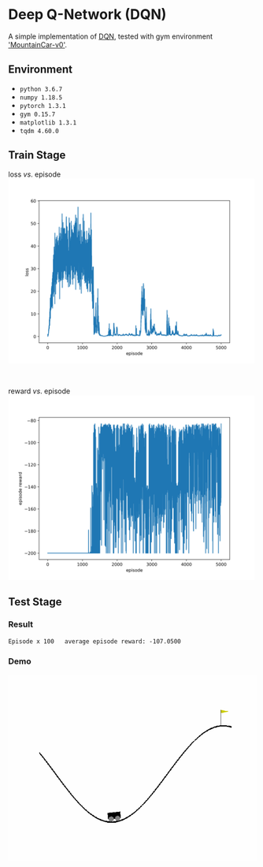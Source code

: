 # Deep Q-Network (DQN)
A simple implementation of [DQN](https://www.datascienceassn.org/sites/default/files/Human-level%20Control%20Through%20Deep%20Reinforcement%20Learning.pdf), tested with gym environment ['MountainCar-v0'](https://gym.openai.com/envs/MountainCar-v0/).

## Environment
- `python 3.6.7`  
- `numpy 1.18.5`  
- `pytorch 1.3.1`  
- `gym 0.15.7`  
- `matplotlib 1.3.1`  
- `tqdm 4.60.0`  

## Train Stage
loss *vs*. episode  
<left class="half">
    <img src="./figs/loss.png" width="500"/>
</left>

<br>

reward *vs*. episode  
<left class="half">
    <img src="./figs/reward.png" width="500"/>
</left>

## Test Stage
### Result
```
Episode x 100   average episode reward: -107.0500
```

### Demo
![image](./figs/test.gif)
